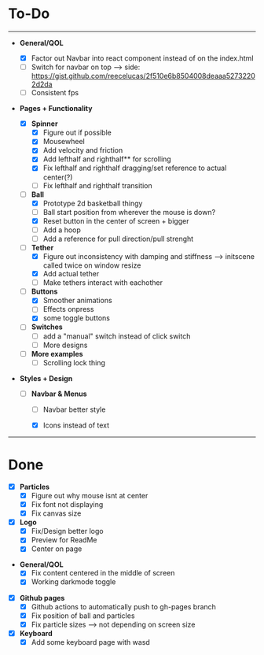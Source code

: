# To-Do 
___

- **General/QOL**
  - [x] Factor out Navbar into react component instead of on the index.html
  - [ ] Switch for navbar on top --> side: https://gist.github.com/reecelucas/2f510e6b8504008deaaa52732202d2da
  - [ ] Consistent fps 

- **Pages + Functionality**
  - [x] **Spinner**
    - [x] Figure out if possible
    - [x] Mousewheel
    - [x] Add velocity and friction
    - [x] Add lefthalf and righthalf** for scrolling
    - [x] Fix lefthalf and righthalf dragging/set reference to actual center(?)
    - [ ] Fix lefthalf and righthalf transition

  - [ ] **Ball**
    - [x] Prototype 2d basketball thingy
    - [ ] Ball start position from wherever the mouse is down?
    - [x] Reset button in the center of screen + bigger
    - [ ] Add a hoop
    - [ ] Add a reference for pull direction/pull strenght

  - [ ] **Tether**
    - [x] Figure out inconsistency with damping and stiffness --> initscene called twice on window resize
    - [x] Add actual tether
    - [ ] Make tethers interact with eachother

  - [ ] **Buttons**
    - [x] Smoother animations
    - [ ] Effects onpress
    - [x] some toggle buttons

  - [ ] **Switches**
    - [ ] add a "manual" switch instead of click switch
    - [ ] More designs

  - [ ] **More examples**
    - [ ] Scrolling lock thing

- **Styles + Design**

  - [ ] **Navbar & Menus**
    - [ ] Navbar better style
    - [x] Icons instead of text



___

# Done

  - [x] **Particles**
    - [x] Figure out why mouse isnt at center 
    - [x] Fix font not displaying
    - [x] Fix canvas size

  - [x] **Logo**
    - [x] Fix/Design better logo
    - [x] Preview for ReadMe
    - [x] Center on page

  - **General/QOL**
    - [x] Fix content centered in the middle of screen
    - [x] Working darkmode toggle

  - [x] **Github pages**
    - [x] Github actions to automatically push to gh-pages branch
    - [x] Fix position of ball and particles
    - [x] Fix particle sizes --> not depending on screen size

  - [x] **Keyboard**
    - [x] Add some keyboard page with wasd 